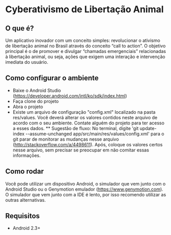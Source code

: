 # Cyberativismo de Libertação Animal

## O que é?
Um aplicativo inovador com um conceito simples: revolucionar o ativismo de libertação animal no Brasil através do conceito “call to action”. O objetivo principal é o de promover e divulgar “chamadas emergenciais” relacionadas à libertação animal, ou seja, ações que exigem uma interação  e intervenção imediata do usuário.

## Como configurar o ambiente
* Baixe o Android Studio (https://developer.android.com/intl/ko/sdk/index.html)
* Faça clone do projeto
* Abra o projeto
* Existe um arquivo de configuração "config.xml" localizado na pasta res/values. Você deverá alterar os valores contidos neste arquivo de acordo
com o seu ambiente. Contate alguém do projeto para ter acesso a esses dados.
** Sugestão de fluxo: 
No terminal, digite 'git update-index --assume-unchanged app/src/main/res/values/config.xml' para o git parar de monitorar as mudanças nesse arquivo (http://stackoverflow.com/a/4498611). Após, coloque os valores certos nesse arquivo, sem precisar se preocupar em não comitar essas informações. 

## Como rodar
Você pode utilizar um dispositivo Android, o simulador que vem junto com o Android Studio ou o Genymotion emulador (https://www.genymotion.com). O simulador que vem junto com a IDE é lento, por isso recomendo utilizar as outras alternativas.

## Requisitos
* Android 2.3+
